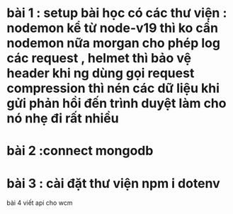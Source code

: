 bài 1 : setup bài học
có các thư viện : nodemon kể từ node-v19 thì ko cần nodemon nữa
morgan cho phép log các request ,
helmet thì bảo vệ header khi ng dùng gọi request
compression thì nén các dữ liệu khi gửi phản hồi đến trình duyệt làm cho nó
nhẹ đi rất nhiều
================================
bài 2 :connect mongodb
================================
bài 3 : cài đặt thư viện npm i dotenv
================================
bài 4 viết api cho wcm
